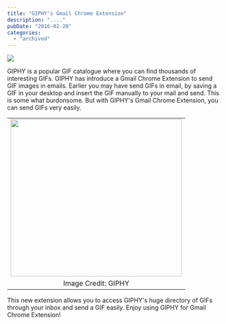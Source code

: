 ```yaml
---
title: "GIPHY's Gmail Chrome Extension"
description: "...."
pubDate: "2016-02-20"
categories: 
  - "archived"
---
```


[![](/images/Giphy-logo.jpg)](https://4.bp.blogspot.com/-UmRmHvsYBRY/VsijjE7n8bI/AAAAAAAACxo/269eoHCS4WI/s1600/Giphy-logo.jpg)

  

GIPHY is a popular GIF catalogue where you can find thousands of interesting GIFs. GIPHY has introduce a Gmail Chrome Extension to send GIF images in emails. Earlier you may have send GIFs in email, by saving a GIF in your desktop and insert the GIF manually to your mail and send. This is some what burdonsome. But with GIPHY's Gmail Chrome Extension, you can send GIFs very easily.

  

  

<table align="center" cellpadding="0" cellspacing="0" style="margin-left: auto; margin-right: auto; text-align: center;"><tbody><tr><td style="text-align: center;"><img border="0" height="367" src="images/giphy.gif" width="400"></td></tr><tr><td style="text-align: center;">Image Credit: GIPHY</td></tr></tbody></table>

  

This new extension allows you to access GIPHY's huge directory of GIFs through your inbox and send a GIF easily. Enjoy using GIPHY for Gmail Chrome Extension!
